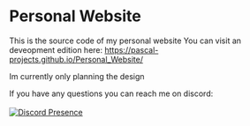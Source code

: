 # Personal Website
This is the source code of my personal website 
You can visit an deveopment edition here: https://pascal-projects.github.io/Personal_Website/

Im currently only planning the design


If you have any questions you can reach me on discord: <br><br>
[![Discord Presence](https://lanyard.cnrad.dev/api/852617434703855616)](https://discord.com/users/852617434703855616)
